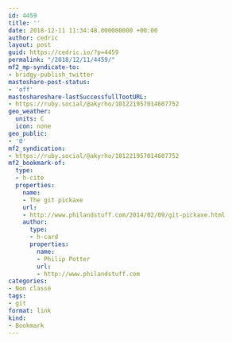 ```yaml
---
id: 4459
title: ''
date: 2018-12-11 11:34:48.000000000 +00:00
author: cedric
layout: post
guid: https://cedric.io/?p=4459
permalink: "/2018/12/11/4459/"
mf2_mp-syndicate-to:
- bridgy-publish_twitter
mastoshare-post-status:
- 'off'
mastoshareshare-lastSuccessfullTootURL:
- https://ruby.social/@akyrho/101221957014607752
geo_weather:
  units: C
  icon: none
geo_public:
- '0'
mf2_syndication:
- https://ruby.social/@akyrho/101221957014607752
mf2_bookmark-of:
  type:
  - h-cite
  properties:
    name:
    - The git pickaxe
    url:
    - http://www.philandstuff.com/2014/02/09/git-pickaxe.html
    author:
      type:
      - h-card
      properties:
        name:
        - Philip Potter
        url:
        - http://www.philandstuff.com
categories:
- Non classé
tags:
- git
format: link
kind:
- Bookmark
---
```

